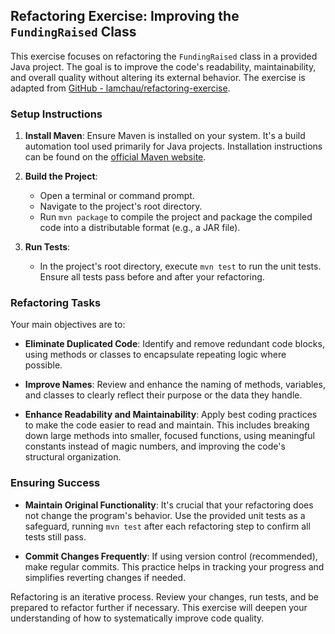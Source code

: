 ## Refactoring Exercise: Improving the `FundingRaised` Class

This exercise focuses on refactoring the `FundingRaised` class in a provided Java project. The goal is to improve the code's readability, maintainability, and overall quality without altering its external behavior. The exercise is adapted from [GitHub - lamchau/refactoring-exercise](https://github.com/lamchau/refactoring-exercise).

### Setup Instructions

1. **Install Maven**: Ensure Maven is installed on your system. It's a build automation tool used primarily for Java projects. Installation instructions can be found on the [official Maven website](https://maven.apache.org/install.html).

2. **Build the Project**:
   - Open a terminal or command prompt.
   - Navigate to the project's root directory.
   - Run `mvn package` to compile the project and package the compiled code into a distributable format (e.g., a JAR file).

3. **Run Tests**:
   - In the project's root directory, execute `mvn test` to run the unit tests. Ensure all tests pass before and after your refactoring.

### Refactoring Tasks

Your main objectives are to:

- **Eliminate Duplicated Code**: Identify and remove redundant code blocks, using methods or classes to encapsulate repeating logic where possible.

- **Improve Names**: Review and enhance the naming of methods, variables, and classes to clearly reflect their purpose or the data they handle.

- **Enhance Readability and Maintainability**: Apply best coding practices to make the code easier to read and maintain. This includes breaking down large methods into smaller, focused functions, using meaningful constants instead of magic numbers, and improving the code's structural organization.

### Ensuring Success

- **Maintain Original Functionality**: It's crucial that your refactoring does not change the program's behavior. Use the provided unit tests as a safeguard, running `mvn test` after each refactoring step to confirm all tests still pass.

- **Commit Changes Frequently**: If using version control (recommended), make regular commits. This practice helps in tracking your progress and simplifies reverting changes if needed.

Refactoring is an iterative process. Review your changes, run tests, and be prepared to refactor further if necessary. This exercise will deepen your understanding of how to systematically improve code quality.
